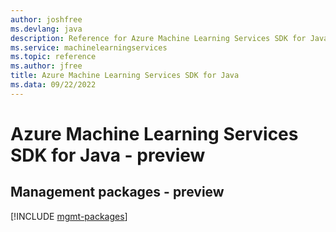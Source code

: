 ```yaml
---
author: joshfree
ms.devlang: java
description: Reference for Azure Machine Learning Services SDK for Java
ms.service: machinelearningservices
ms.topic: reference
ms.author: jfree
title: Azure Machine Learning Services SDK for Java
ms.data: 09/22/2022
---
```

# Azure Machine Learning Services SDK for Java - preview

## Management packages - preview
[!INCLUDE [mgmt-packages](machine-learning-services-mgmt-index.md)]